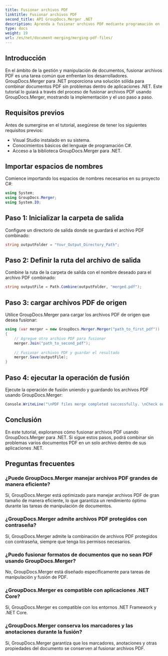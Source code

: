 ```yaml
---
title: Fusionar archivos PDF
linktitle: Fusionar archivos PDF
second_title: API GroupDocs.Merger .NET
description: Aprenda a fusionar archivos PDF mediante programación en .NET utilizando GroupDocs.Merger para una gestión de documentos perfecta.
type: docs
weight: 19
url: /es/net/document-merging/merging-pdf-files/
---
```

## Introducción
En el ámbito de la gestión y manipulación de documentos, fusionar archivos PDF es una tarea común que enfrentan los desarrolladores. GroupDocs.Merger para .NET proporciona una solución sólida para combinar documentos PDF sin problemas dentro de aplicaciones .NET. Este tutorial lo guiará a través del proceso de fusionar archivos PDF usando GroupDocs.Merger, mostrando la implementación y el uso paso a paso.
## Requisitos previos
Antes de sumergirse en el tutorial, asegúrese de tener los siguientes requisitos previos:
- Visual Studio instalado en su sistema.
- Conocimientos básicos del lenguaje de programación C#.
- Acceso a la biblioteca GroupDocs.Merger para .NET.

## Importar espacios de nombres
Comience importando los espacios de nombres necesarios en su proyecto C#:
```csharp
using System; 
using GroupDocs.Merger;
using System.IO;
```
## Paso 1: Inicializar la carpeta de salida
Configure un directorio de salida donde se guardará el archivo PDF combinado:
```csharp
string outputFolder = "Your_Output_Directory_Path";
```
## Paso 2: Definir la ruta del archivo de salida
Combine la ruta de la carpeta de salida con el nombre deseado para el archivo PDF combinado:
```csharp
string outputFile = Path.Combine(outputFolder, "merged.pdf");
```
## Paso 3: cargar archivos PDF de origen
Utilice GroupDocs.Merger para cargar los archivos PDF de origen que desea fusionar:
```csharp
using (var merger = new GroupDocs.Merger.Merger("path_to_first_pdf"))
{
    // Agregue otro archivo PDF para fusionar
    merger.Join("path_to_second_pdf");
    
    // Fusionar archivos PDF y guardar el resultado
    merger.Save(outputFile);
}
```
## Paso 4: ejecutar la operación de fusión
Ejecute la operación de fusión uniendo y guardando los archivos PDF usando GroupDocs.Merger:
```csharp
Console.WriteLine("\nPDF files merge completed successfully. \nCheck output in {0}", outputFolder);
```

## Conclusión
En este tutorial, exploramos cómo fusionar archivos PDF usando GroupDocs.Merger para .NET. Si sigue estos pasos, podrá combinar sin problemas varios documentos PDF en un solo archivo dentro de sus aplicaciones .NET.

## Preguntas frecuentes
### ¿Puede GroupDocs.Merger manejar archivos PDF grandes de manera eficiente?
Sí, GroupDocs.Merger está optimizado para manejar archivos PDF de gran tamaño de manera eficiente, lo que garantiza un rendimiento óptimo durante las tareas de manipulación de documentos.
### ¿GroupDocs.Merger admite archivos PDF protegidos con contraseña?
Sí, GroupDocs.Merger admite la combinación de archivos PDF protegidos con contraseña, siempre que tenga los permisos necesarios.
### ¿Puedo fusionar formatos de documentos que no sean PDF usando GroupDocs.Merger?
No, GroupDocs.Merger está diseñado específicamente para tareas de manipulación y fusión de PDF.
### ¿GroupDocs.Merger es compatible con aplicaciones .NET Core?
Sí, GroupDocs.Merger es compatible con los entornos .NET Framework y .NET Core.
### ¿GroupDocs.Merger conserva los marcadores y las anotaciones durante la fusión?
Sí, GroupDocs.Merger garantiza que los marcadores, anotaciones y otras propiedades del documento se conserven al fusionar archivos PDF.